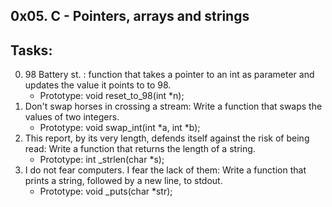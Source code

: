 0x05. C - Pointers, arrays and strings
---------------------------------------
## Tasks:

0. 98 Battery st. : function that takes a pointer to an int as parameter and updates the value it points to to 98.
	* Prototype: void reset_to_98(int *n);
1. Don't swap horses in crossing a stream: Write a function that swaps the values of two integers.
	* Prototype: void swap_int(int *a, int *b);
2. This report, by its very length, defends itself against the risk of being read: Write a function that returns the length of a string.
	* Prototype: int _strlen(char *s);
3. I do not fear computers. I fear the lack of them: Write a function that prints a string, followed by a new line, to stdout.
	* Prototype: void _puts(char *str);

